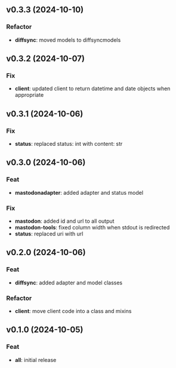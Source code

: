 ## v0.3.3 (2024-10-10)

### Refactor

- **diffsync**: moved models to diffsyncmodels

## v0.3.2 (2024-10-07)

### Fix

- **client**: updated client to return datetime and date objects when appropriate

## v0.3.1 (2024-10-06)

### Fix

- **status**: replaced status: int with content: str

## v0.3.0 (2024-10-06)

### Feat

- **mastodonadapter**: added adapter and status model

### Fix

- **mastodon**: added id and url to all output
- **mastodon-tools**: fixed column width when stdout is redirected
- **status**: replaced uri with url

## v0.2.0 (2024-10-06)

### Feat

- **diffsync**: added adapter and model classes

### Refactor

- **client**: move client code into a class and mixins

## v0.1.0 (2024-10-05)

### Feat

- **all**: initial release
